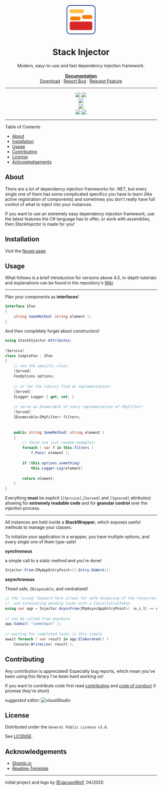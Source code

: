 <br/>
<p align="center">
<img src="logo/StackInjector_logo.svg" height="96" /> 
</p>

<h1 align="center">Stack Injector</h1>


<p align="center">
Modern, easy-to-use and fast dependency injection framework.<br><br>
<strong><a href="https://github.com/JacopoWolf/StackInjector/wiki">Documentation<a></strong>
<br>
<a href="https://www.nuget.org/packages/StackInjector">Download</a>
·
<a href="https://github.com/JacopoWolf/StackInjector/issues/new/choose">Report Bug</a>
·
<a href="https://github.com/JacopoWolf/StackInjector/issues/new/choose">Request Feature</a>
</p>


---


<p align=center>
<img src="https://img.shields.io/nuget/dt/StackInjector?logo=nuget">
<img src="https://img.shields.io/nuget/vpre/StackInjector?label=">
<br>
<img src="https://img.shields.io/maintenance/no/2021">
<br>
<img src="https://img.shields.io/github/license/jacopowolf/stackinjector">
<br>
<img src="https://img.shields.io/badge/-Standard_2.1-5C2D91?logo=.net"/>
<img src="https://img.shields.io/badge/-8.0-239120?logo=c-sharp"/>
</p>



---

Table of Contents
- [About](#about)
- [Installation](#installation)
- [Usage](#usage)
- [Contributing](#contributing)
- [License](#license)
- [Acknowledgements](#acknowledgements)


## About

There are a lot of dependency injection frameworks for .NET, but every single one of them has some complicated specifics you have to learn (like active registration of components) and sometimes you don't really have full control of what to inject into your instances.

If you want to use an extremely easy dependency injection framework, use the latest features the C# language has to offer, or work with assemblies, then *StackInjector* is made for you!


## Installation

Visit the [Nuget page](https://www.nuget.org/packages/StackInjector)

## Usage

What follows is a brief introduction for versions above 4.0, in-depth tutorials and explanations can be found in the repository's [Wiki](https://github.com/JacopoWolf/StackInjector/wiki)

---

Plan your components as **interfaces**!

```cs
interface IFoo
{
    string SomeMethod( string element );
}
```

And then completely forget about constructors!

```cs
using StackInjector.Attributes;

[Service]
class SimpleFoo : IFoo
{
    // use the specific class
    [Served]
    FooOptions options;

    // or let the library find an implementation!
    [Served]
    ILogger Logger { get; set; }

    // serve an Enumerable of every implementation of IMyFilter!
    [Served]
    IEnumerable<IMyFilter> filters; 
    

    public string SomeMethod( string element ) 
    {
        // those are just random examples!
        foreach ( var f in this.filters )
            f.Pass( element );
        
        if (this.options.something)
            this.Logger.Log(element)
        
        return element;
    }
}
```

Everything **must** be explicit (`[Service]`,`[Served]` and `[Ignored]` attributes) allowing for **extremely readable code** and for **granular control** over the injection process.

--- 

All instances are held inside a **StackWrapper**, which exposes useful methods to manage your classes.

To initialize your application in a wrapper, you have multiple options, and every single one of them type-safe! 

**synchronous**

a simple call to a static method and you're done!

```cs   
Injector.From<IMyAppEntryPoint>().Entry.DoWork();
```

**asynchronous**

Thead safe, `IDisposable`, and centralized!

```cs
// the "using" keyword here allows for safe disposing of the resources
//  and terminating pending tasks with a CancellationToken
using var app = Injector.AsyncFrom<IMyAsyncAppEntryPoint>( (e,i,t) => e.AsyncWork(i,t) );

// can be called from anywhere
app.Submit( "someInput" );

// waiting for completed tasks is this simple
await foreach ( var result in app.Elaborated() )
    Console.WriteLine( result );
```


## Contributing

Any contribution is appreciated! Especially bug reports, which mean you've been using this library I've been hard working on!

If you want to contribute code first read [contributing](CONTRIBUTING.md) and [code of conduct](CODE_OF_CONDUCT.md) (I promise they're short)

*suggested editor: ![visualStudio](https://img.shields.io/badge/-Visual_Studio-5C2D91?logo=visual-studio)*



## License

Distributed under the `General Public Licence v3.0`.

See [LICENSE](LICENSE).


## Acknowledgements

- [Shields.io](https://shields.io/)
- [Readme-Template](https://github.com/othneildrew/Best-README-Template)

---
initial project and logo by [@JacopoWolf](https://github.com/JacopoWolf), 04/2020
